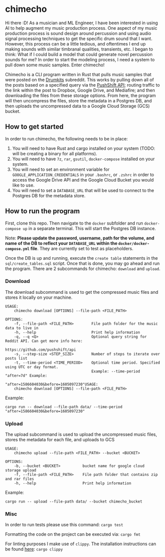 # chimecho
Hi there :D! As a musician and ML Engineer, I have been interested in using AI to help augment my music production process. One aspect of my music production process is sound design around percussion and using audio signal processing techniques to get the specific drum sound that I want. However, this process can be a little tedious, and oftentimes I end up making sounds with similar timbranal qualities, transients, etc. I began to think: What if I could build a model that could generate novel percussion sounds for me? In order to start the modeling process, I need a system to pull down some music samples. Enter chimecho! 

Chimecho is a CLI program written in Rust that pulls music samples that were posted on the [Drumkits](https://www.reddit.com/r/Drumkits/) subreddit. This works by pulling down all of the posts based on a specified query via the [PushShift API](https://github.com/pushshift/api); routing traffic to the link within the post to Dropbox, Google Drive, and Mediafire; and then downloading the files from these storage options. From here, the program will then uncompress the files, store the metadata in a Postgres DB, and then uploads the uncompressed data to a Google Cloud Storage (GCS) bucket.

## How to get started
In order to run chimecho, the following needs to be in place:
1. You will need to have Rust and cargo installed on your system (TODO: will be creating a binary for all platforms).
2. You will need to have `7z`, `rar`, `gsutil`, `docker-compose` installed on your system. 
3. You will need to set an environment variable for `GOOGLE_APPLICATION_CREDENTIALS` in your `.bashrc`, or `.zshrc` in order to access the Google Drive API and the Google Cloud Bucket you would like to use. 
4. You will need to set a `DATABASE_URL` that will be used to connect to the Postgres DB for the metadata store. 

## How to run the program
First, clone this repo. Then navigate to the `docker` subfolder and run `docker-compose up` in a separate terminal. This will start the Postgres DB instance. 

Note: **Please update the password, username, path for the volume, and name of the DB to reflect your `DATABASE_URL` within the `docker/docker-compose.yml` file**. They are currently set to test as placeholders. 

Once the DB is up and running, execute the `create table` statements in the `sql/create_tables.sql` script. 
Once that is done, you may go ahead and run the program.
There are 2 subcommands for chimecho: `download` and `upload`.
### Download
The download subcommand is used to get the compressed music files and stores it locally on your machine.
```
USAGE:
    chimecho download [OPTIONS] --file-path <FILE_PATH>

OPTIONS:
    -f, --file-path <FILE_PATH>        File path folder for the music data to live in
    -h, --help                         Print help information
    -q, --q <Q>                        Optional query string for Reddit API. Can get more info here:
                                       https://github.com/pushshift/api
    -s, --step-size <STEP_SIZE>        Number of steps to iterate over posts list
    -t, --time-period <TIME_PERIOD>    Optional time period. Specified using UTC or day format.
                                       Example: --time-period "after=7d" Example:
                                       "after=1586604030&before=1605097230"USAGE:
    chimecho download [OPTIONS] --file-path <FILE_PATH>
```

Example: 
```
cargo run -- download --file-path data/ --time-period "after=1586604030&before=1605097230"
```

### Upload
The upload subcommand is used to upload the uncompressed music files, stores the metadata for each file, and uploads to GCS
```
USAGE:
    chimecho upload --file-path <FILE_PATH> --bucket <BUCKET>

OPTIONS:
    -b, --bucket <BUCKET>          bucket name for google cloud storage upload
    -f, --file-path <FILE_PATH>    File path folder that contains zip and rar files
    -h, --help                     Print help information
```

Example:
```
cargo run -- upload --file-path data/ --bucket chimecho_bucket
```
### Misc
In order to run tests please use this command:
`cargo test`

Formatting the code on the project can be executed via:
`cargo fmt`

For linting purposes I make use of `clippy`. The installation instructions can be found [here](https://github.com/rust-lang/rust-clippy):
`cargo clippy`
